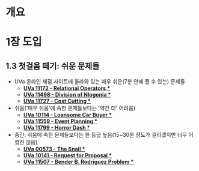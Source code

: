 # 개요

# 1장 도입

## 1.3 첫걸음 떼기: 쉬운 문제들

* UVa 온라인 채점 사이트에 올라와 있는 매우 쉬운(7분 안에 풀 수 있는) 문제들
  * [**<u>UVa 11172 - Relational Operators \*</u>**](uva11172.md)
  * [**<u>UVa 11498 - Division of Nlogonia \*</u>**](uva11498.md)
  * [**<u>UVa 11727 - Cost Cutting \*</u>**](uva11727.md)
* 쉬움('매우 쉬움'에 속한 문제들보다는 '약간 더' 어려움)
  * [**<u>UVa 10114 - Loansome Car Buyer \*</u>**](uva10114.md)
  * [**<u>UVa 11559 - Event Planning \*</u>**](uva11559.md)
  * [**<u>UVa 11799 - Horror Dash \*</u>**](uva11799.md)
* 중간: 쉬움에 속한 문제들보다는 한 등급 높음(15~30분 정도가 걸리겠지만 너무 어렵진 않음)
  * [**<u>UVa 00573 - The Snail \*</u>**](uva00573.md)
  * [**<u>UVa 10141 - Request for Proposal \*</u>**](uva10141.md)
  * [**<u>UVa 11507 - Bender B. Rodríguez Problem \*</u>**](uva11507.md)
